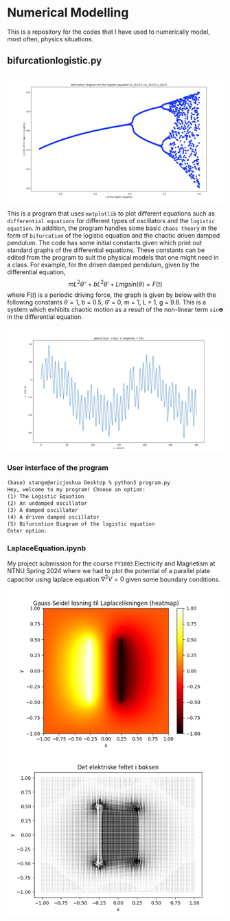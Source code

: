 # Numerical Modelling
This is a repository for the codes that I have used to numerically model, most often, physics situations.

## bifurcationlogistic.py
<img src="https://github.com/stangeqwq/NumericalModelling/blob/main/images/bifurcationlogistic.png" alt="drawing" width="700"/>

This is a program that uses `matplotlib` to plot different equations such as `differential equations` for different types of oscillators and the `logistic equation`. In addition, the program handles some basic `chaos theory` in the form of `bifurcation` of the logistic equation and the chaotic driven damped pendulum.
The code has some initial constants given which print out standard graphs of the differential equations. These constants can be edited from the program to suit the physical models that one might need in a class.
For example, for the driven damped pendulum, given by the differential equation, $$mL^2\theta'' + bL^2\theta' + Lmgsin(\theta) = F(t)$$ where $F(t)$ is a periodic driving force, the graph is given by below with the following constants $\theta = 1$, b = 0.5, $\theta'$ = 0, m = 1, L = 1, g = 9.8. This is a system which exhibits chaotic motion as a result of the non-linear term `sin𝚹` in the differential equation.

![chaos](https://github.com/stangeqwq/NumericalModelling/blob/main/images/drivendamped.png)
### User interface of the program

```console
(base) stange@ericjoshua Desktop % python3 program.py
Hey, welcome to my program! Choose an option:
(1) The Logistic Equation
(2) An undamped oscillator
(3) A damped oscillator
(4) A driven damped oscillator
(5) Bifurcation Diagram of the logistic equation
Enter option: 
```

### LaplaceEquation.ipynb

My project submission for the course `FY1003` Electricity and Magnetism at NTNU Spring 2024 where we had to plot the potential of a parallel plate capacitor using laplace equation $\nabla^2 V = 0$ given some boundary conditions.

<p float="left">
  <img src="https://github.com/stangeqwq/NumericalModelling/blob/main/images/Potential.png" alt="drawing" width="700"/>
 <img src="https://github.com/stangeqwq/NumericalModelling/blob/main/images/quiverplotE.png" alt="drawing" width="700"/>
</p>



